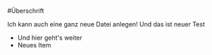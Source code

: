 #Überschrift

Ich kann auch eine ganz neue Datei anlegen!
Und das ist neuer Test

+ Und hier geht's weiter
+ Neues Item